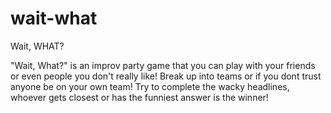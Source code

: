 # wait-what

Wait, WHAT?

"Wait, What?" is an improv party game that you can play with your friends or even people you don't really like!
Break up into teams or if you dont trust anyone be on your own team! Try to complete the wacky headlines, whoever gets closest or has the funniest answer is the winner!
